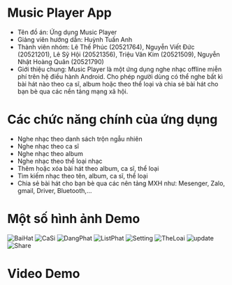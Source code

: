 # Music Player App
- Tên đồ án: Ứng dụng Music Player
- Giảng viên hướng dẫn: Huỳnh Tuấn Anh
- Thành viên nhóm:
    Lê Thế Phúc                 (20521764),
    Nguyễn Viết Đức             (20521201),
    Lê Sỹ Hội                   (20521356),
    Triệu Văn Kim               (20521509),
    Nguyễn Nhật Hoàng Quân      (20521790)   
- Giới thiệu chung: Music Player là một ứng dụng nghe nhạc offline miễn phí trên hệ điều hành Android. Cho phép người dùng có thể nghe bất kì bài hát nào theo ca sĩ,       album hoặc theo thể loại và chia sẻ bài hát cho bạn bè qua các nền tảng mạng xã hội.
  </a>
#  Các chức năng chính của ứng dụng
  - Nghe nhạc theo danh sách trộn ngẫu nhiên
  - Nghe nhạc theo ca sĩ
  - Nghe nhạc theo album
  - Nghe nhạc theo thể loại nhạc
  - Thêm hoặc xóa bài hát theo album, ca sĩ, thể loại
  - Tìm kiếm nhạc theo tên, album, ca sĩ, thể loại
  - Chia sẻ bài hát cho bạn bè qua các nên tảng MXH như: Mesenger, Zalo, gmail, Driver, Bluetooth,...
  </a>
  
# Một số hình ảnh Demo 
![BaiHat](https://user-images.githubusercontent.com/91202778/173315621-5e87169a-a999-4766-9841-87f54ca725d9.jpg)
![CaSi](https://user-images.githubusercontent.com/91202778/173316356-148e3173-902f-481b-8181-cf52d28f29d9.jpg)
![DangPhat](https://user-images.githubusercontent.com/91202778/173316416-ee528623-d525-42a5-a2d9-e7523077178f.jpg)
![ListPhat](https://user-images.githubusercontent.com/91202778/173316447-0a60cf4d-894d-4bc0-89ec-2a2effc1e2d6.jpg)
![Setting](https://user-images.githubusercontent.com/91202778/173316464-e888a555-02b4-41af-96d0-44c2c3386406.jpg)
![TheLoai](https://user-images.githubusercontent.com/91202778/173316693-48c6bfc6-9141-43d4-a4ec-a975699efc0c.jpg)
![update](https://user-images.githubusercontent.com/91202778/173316720-07caa6b4-ee2b-4f7c-ad19-d09d4613c31c.jpg)
![Share](https://user-images.githubusercontent.com/91202778/173318777-1699f1ff-b6cb-4e7f-a6b8-a06cf0599be8.jpg)




 </a>
 
# Video Demo
</a>
